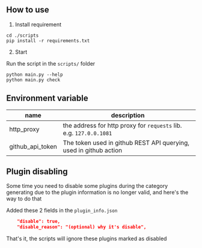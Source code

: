 ## How to use

1. Install requirement

```
cd ./scripts
pip install -r requirements.txt
```

2. Start

Run the script in the `scripts/` folder

```
python main.py --help
python main.py check
```

## Environment variable

| name | description |
| --- | --- |
| http_proxy | the address for http proxy for `requests` lib. e.g. `127.0.0.1081` |
| github_api_token | The token used in github REST API querying, used in github action |


## Plugin disabling

Some time you need to disable some plugins during the category generating due to the plugin information is no longer valid, and here's the way to do that

Added these 2 fields in the `plugin_info.json`

```json
    "disable": true,
    "disable_reason": "(optional) why it's disable",
```

That's it, the scripts will ignore these plugins marked as disabled
